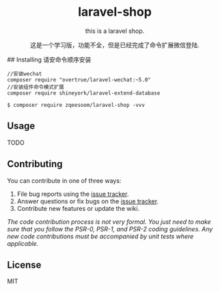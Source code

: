 <h1 align="center"> laravel-shop </h1>

<p align="center"> this is a laravel shop.</p>

<p align="center"> 这是一个学习版，功能不全，但是已经完成了命令扩展微信登陆.</p>
## Installing 请安命令顺序安装

```shell
//安装wechat
composer require "overtrue/laravel-wechat:~5.0"
//安装组件命令模式扩展
composer require shineyork/laravel-extend-database

$ composer require zqeesoom/laravel-shop -vvv
```

## Usage

TODO

## Contributing

You can contribute in one of three ways:

1. File bug reports using the [issue tracker](https://github.com/zqeesoom/laravel-shop/issues).
2. Answer questions or fix bugs on the [issue tracker](https://github.com/zqeesoom/laravel-shop/issues).
3. Contribute new features or update the wiki.

_The code contribution process is not very formal. You just need to make sure that you follow the PSR-0, PSR-1, and PSR-2 coding guidelines. Any new code contributions must be accompanied by unit tests where applicable._

## License

MIT